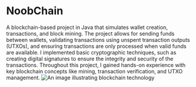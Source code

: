 # NoobChain
A blockchain-based project in Java that simulates wallet creation, transactions, and block mining. The project allows for sending funds between wallets, validating transactions using unspent transaction outputs (UTXOs), and ensuring transactions are only processed when valid funds are available. I implemented basic cryptographic techniques, such as creating digital signatures to ensure the integrity and security of the transactions. Throughout this project, I gained hands-on experience with key blockchain concepts like mining, transaction verification, and UTXO management.
![An image illustrating blockchain technology]([https://example.com/image.png](https://img.freepik.com/premium-vector/flat-design-concept-blockchain-cryptocurrency-technology_71983-1557.jpg?ga=GA1.1.1790540065.1741090072&semt=ais_hybrid))
